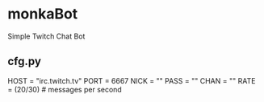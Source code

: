# monkaBot
Simple Twitch Chat Bot

## cfg.py
HOST = "irc.twitch.tv"
PORT = 6667
NICK = "<Botname>"
PASS = "<auth Key>"
CHAN = "<channel>"
RATE = (20/30) # messages per second
